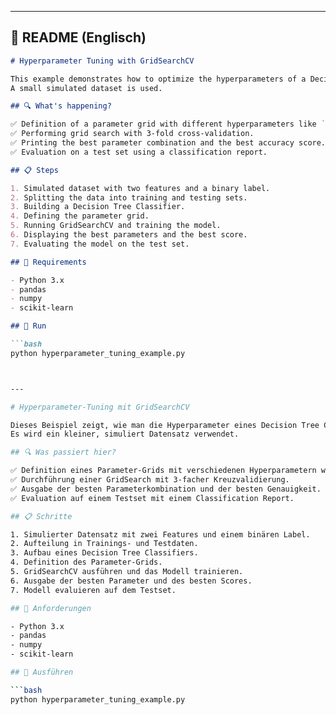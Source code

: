 
---

## 📑 README (Englisch)

```markdown
# Hyperparameter Tuning with GridSearchCV

This example demonstrates how to optimize the hyperparameters of a Decision Tree Classifier using scikit-learn's GridSearchCV.  
A small simulated dataset is used.

## 🔍 What's happening?

✅ Definition of a parameter grid with different hyperparameters like `max_depth`, `min_samples_split`, and `criterion`.  
✅ Performing grid search with 3-fold cross-validation.  
✅ Printing the best parameter combination and the best accuracy score.  
✅ Evaluation on a test set using a classification report.

## 📋 Steps

1. Simulated dataset with two features and a binary label.
2. Splitting the data into training and testing sets.
3. Building a Decision Tree Classifier.
4. Defining the parameter grid.
5. Running GridSearchCV and training the model.
6. Displaying the best parameters and the best score.
7. Evaluating the model on the test set.

## 🔧 Requirements

- Python 3.x
- pandas
- numpy
- scikit-learn

## 🚀 Run

```bash
python hyperparameter_tuning_example.py



---

# Hyperparameter-Tuning mit GridSearchCV

Dieses Beispiel zeigt, wie man die Hyperparameter eines Decision Tree Classifiers mit Hilfe von scikit-learn und GridSearchCV optimieren kann.  
Es wird ein kleiner, simuliert Datensatz verwendet.

## 🔍 Was passiert hier?

✅ Definition eines Parameter-Grids mit verschiedenen Hyperparametern wie `max_depth`, `min_samples_split` und `criterion`.  
✅ Durchführung einer GridSearch mit 3-facher Kreuzvalidierung.  
✅ Ausgabe der besten Parameterkombination und der besten Genauigkeit.  
✅ Evaluation auf einem Testset mit einem Classification Report.

## 📋 Schritte

1. Simulierter Datensatz mit zwei Features und einem binären Label.
2. Aufteilung in Trainings- und Testdaten.
3. Aufbau eines Decision Tree Classifiers.
4. Definition des Parameter-Grids.
5. GridSearchCV ausführen und das Modell trainieren.
6. Ausgabe der besten Parameter und des besten Scores.
7. Modell evaluieren auf dem Testset.

## 🔧 Anforderungen

- Python 3.x
- pandas
- numpy
- scikit-learn

## 🚀 Ausführen

```bash
python hyperparameter_tuning_example.py
